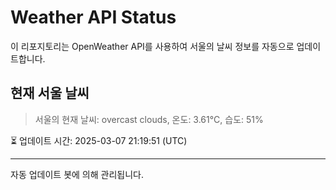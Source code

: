 
# Weather API Status

이 리포지토리는 OpenWeather API를 사용하여 서울의 날씨 정보를 자동으로 업데이트합니다.

## 현재 서울 날씨
> 서울의 현재 날씨: overcast clouds, 온도: 3.61°C, 습도: 51%

⏳ 업데이트 시간: 2025-03-07 21:19:51 (UTC)

---
자동 업데이트 봇에 의해 관리됩니다.
